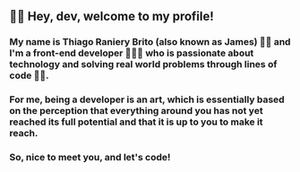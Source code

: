 ## 👋🏽 Hey, dev, welcome to my profile!


### My name is Thiago Raniery Brito (also known as James) 🤝🏽 and I'm a front-end developer 👨🏽‍💻 who is passionate about technology and solving real world problems through lines of code 💪🏽.

### For me, being a developer is an art, which is essentially based on the perception that everything around you has not yet reached its full potential and that it is up to you to make it reach.

### So, nice to meet you, and let's code!

<!--
**trybrito/trybrito** is a ✨ _special_ ✨ repository because its `README.md` (this file) appears on your GitHub profile.

Here are some ideas to get you started:

- 🔭 I’m currently working on ...
- 🌱 I’m currently learning ...
- 👯 I’m looking to collaborate on ...
- 🤔 I’m looking for help with ...
- 💬 Ask me about ...
- 📫 How to reach me: ...
- 😄 Pronouns: ...
- ⚡ Fun fact: ...
-->
